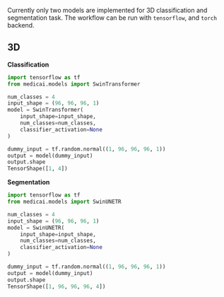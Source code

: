 
Currently only two models are implemented for 3D classification and segmentation task. The workflow can be run with `tensorflow`, and `torch` backend.


## 3D

**Classification**

```python
import tensorflow as tf
from medicai.models import SwinTransformer

num_classes = 4
input_shape = (96, 96, 96, 1)
model = SwinTransformer(
    input_shape=input_shape, 
    num_classes=num_classes, 
    classifier_activation=None
)

dummy_input = tf.random.normal((1, 96, 96, 96, 1))
output = model(dummy_input)
output.shape
TensorShape([1, 4])
```

**Segmentation**

```python
import tensorflow as tf
from medicai.models import SwinUNETR

num_classes = 4
input_shape = (96, 96, 96, 1)
model = SwinUNETR(
    input_shape=input_shape, 
    num_classes=num_classes,
    classifier_activation=None
)

dummy_input = tf.random.normal((1, 96, 96, 96, 1))
output = model(dummy_input)
output.shape
TensorShape([1, 96, 96, 96, 4])
```